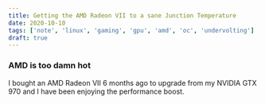 ```yaml
---
title: Getting the AMD Radeon VII to a sane Junction Temperature
date: 2020-10-10
tags: ['note', 'linux', 'gaming', 'gpu', 'amd', 'oc', 'undervolting']
draft: true
---
```


### AMD is too damn hot

I bought an AMD Radeon VII 6 months ago to upgrade from my NVIDIA GTX 970 and I
have been enjoying the performance boost.
